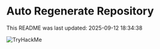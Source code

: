 # Auto Regenerate Repository

This README was last updated: 2025-09-12 18:34:38

 ![TryHackMe](https://tryhackme.com/badge/533634)